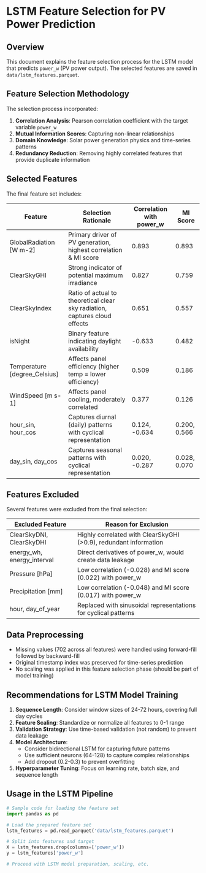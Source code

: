 # LSTM Feature Selection for PV Power Prediction

## Overview

This document explains the feature selection process for the LSTM model that predicts `power_w` (PV power output). The selected features are saved in `data/lstm_features.parquet`.

## Feature Selection Methodology

The selection process incorporated:

1. **Correlation Analysis**: Pearson correlation coefficient with the target variable `power_w`
2. **Mutual Information Scores**: Capturing non-linear relationships
3. **Domain Knowledge**: Solar power generation physics and time-series patterns
4. **Redundancy Reduction**: Removing highly correlated features that provide duplicate information

## Selected Features

The final feature set includes:

| Feature | Selection Rationale | Correlation with power_w | MI Score |
|---------|---------------------|--------------------------|----------|
| GlobalRadiation [W m-2] | Primary driver of PV generation, highest correlation & MI score | 0.893 | 0.893 |
| ClearSkyGHI | Strong indicator of potential maximum irradiance | 0.827 | 0.759 |
| ClearSkyIndex | Ratio of actual to theoretical clear sky radiation, captures cloud effects | 0.651 | 0.557 |
| isNight | Binary feature indicating daylight availability | -0.633 | 0.482 |
| Temperature [degree_Celsius] | Affects panel efficiency (higher temp = lower efficiency) | 0.509 | 0.186 |
| WindSpeed [m s-1] | Affects panel cooling, moderately correlated | 0.377 | 0.126 |
| hour_sin, hour_cos | Captures diurnal (daily) patterns with cyclical representation | 0.124, -0.634 | 0.200, 0.566 |
| day_sin, day_cos | Captures seasonal patterns with cyclical representation | 0.020, -0.287 | 0.028, 0.070 |

## Features Excluded

Several features were excluded from the final selection:

| Excluded Feature | Reason for Exclusion |
|------------------|----------------------|
| ClearSkyDNI, ClearSkyDHI | Highly correlated with ClearSkyGHI (>0.9), redundant information |
| energy_wh, energy_interval | Direct derivatives of power_w, would create data leakage |
| Pressure [hPa] | Low correlation (-0.028) and MI score (0.022) with power_w |
| Precipitation [mm] | Low correlation (-0.048) and MI score (0.017) with power_w |
| hour, day_of_year | Replaced with sinusoidal representations for cyclical patterns |

## Data Preprocessing

- Missing values (702 across all features) were handled using forward-fill followed by backward-fill
- Original timestamp index was preserved for time-series prediction
- No scaling was applied in this feature selection phase (should be part of model training)

## Recommendations for LSTM Model Training

1. **Sequence Length**: Consider window sizes of 24-72 hours, covering full day cycles
2. **Feature Scaling**: Standardize or normalize all features to 0-1 range
3. **Validation Strategy**: Use time-based validation (not random) to prevent data leakage
4. **Model Architecture**:
   - Consider bidirectional LSTM for capturing future patterns
   - Use sufficient neurons (64-128) to capture complex relationships
   - Add dropout (0.2-0.3) to prevent overfitting
5. **Hyperparameter Tuning**: Focus on learning rate, batch size, and sequence length

## Usage in the LSTM Pipeline

```python
# Sample code for loading the feature set
import pandas as pd

# Load the prepared feature set
lstm_features = pd.read_parquet('data/lstm_features.parquet')

# Split into features and target
X = lstm_features.drop(columns=['power_w'])
y = lstm_features['power_w']

# Proceed with LSTM model preparation, scaling, etc.